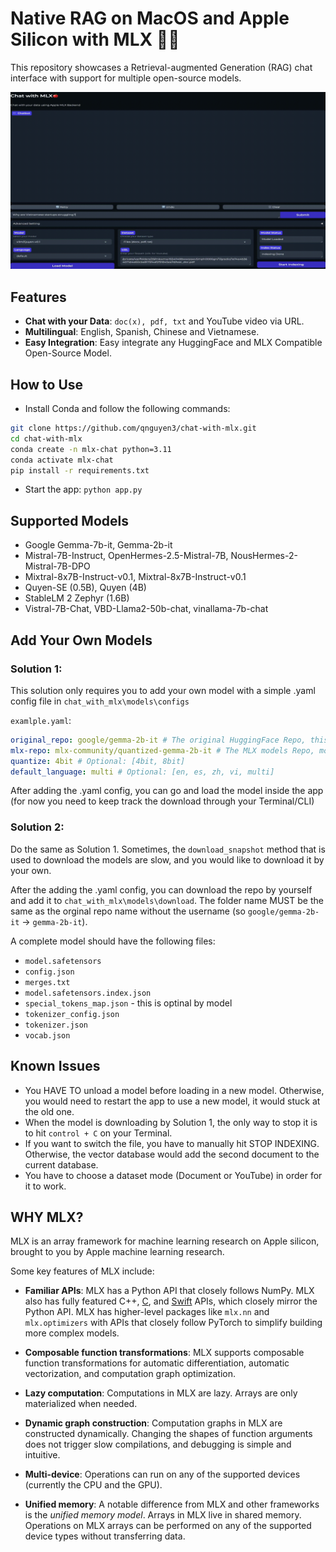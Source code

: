 # Native RAG on MacOS and Apple Silicon with MLX 🧑‍💻

This repository showcases a Retrieval-augmented Generation (RAG) chat interface with support for multiple open-source models.

![chat_with_mlx](assets/chat-w-mlx.gif)

## Features
- **Chat with your Data**: `doc(x), pdf, txt` and YouTube video via URL.
- **Multilingual**: English, Spanish, Chinese and Vietnamese.
- **Easy Integration**: Easy integrate any HuggingFace and MLX Compatible Open-Source Model.

## How to Use
- Install Conda and follow the following commands:

```bash
git clone https://github.com/qnguyen3/chat-with-mlx.git
cd chat-with-mlx
conda create -n mlx-chat python=3.11
conda activate mlx-chat
pip install -r requirements.txt
```
- Start the app: `python app.py`

## Supported Models
- Google Gemma-7b-it, Gemma-2b-it
- Mistral-7B-Instruct, OpenHermes-2.5-Mistral-7B, NousHermes-2-Mistral-7B-DPO
- Mixtral-8x7B-Instruct-v0.1, Mixtral-8x7B-Instruct-v0.1 
- Quyen-SE (0.5B), Quyen (4B)
- StableLM 2 Zephyr (1.6B)
- Vistral-7B-Chat, VBD-Llama2-50b-chat, vinallama-7b-chat


## Add Your Own Models
### Solution 1:
This solution only requires you to add your own model with a simple .yaml config file in `chat_with_mlx\models\configs`

`examlple.yaml`:
```yaml
original_repo: google/gemma-2b-it # The original HuggingFace Repo, this helps with displaying
mlx-repo: mlx-community/quantized-gemma-2b-it # The MLX models Repo, most are available through `mlx-community`
quantize: 4bit # Optional: [4bit, 8bit]
default_language: multi # Optional: [en, es, zh, vi, multi]
```
After adding the .yaml config, you can go and load the model inside the app (for now you need to keep track the download through your Terminal/CLI)

### Solution 2:
Do the same as Solution 1. Sometimes, the `download_snapshot` method that is used to download the models are slow, and you would like to download it by your own.

After the adding the .yaml config, you can download the repo by yourself and add it to `chat_with_mlx\models\download`. The folder name MUST be the same as the orginal repo name without the username (so `google/gemma-2b-it` -> `gemma-2b-it`).

A complete model should have the following files:
- `model.safetensors`
- `config.json`
- `merges.txt`
- `model.safetensors.index.json`
- `special_tokens_map.json` - this is optinal by model
- `tokenizer_config.json`
- `tokenizer.json`
- `vocab.json`

## Known Issues
- You HAVE TO unload a model before loading in a new model. Otherwise, you would need to restart the app to use a new model, it would stuck at the old one.
- When the model is downloading by Solution 1, the only way to stop it is to hit `control + C` on your Terminal.
- If you want to switch the file, you have to manually hit STOP INDEXING. Otherwise, the vector database would add the second document to the current database.
- You have to choose a dataset mode (Document or YouTube) in order for it to work.

## WHY MLX?

MLX is an array framework for machine learning research on Apple silicon,
brought to you by Apple machine learning research.

Some key features of MLX include:

 - **Familiar APIs**: MLX has a Python API that closely follows NumPy.  MLX
   also has fully featured C++, [C](https://github.com/ml-explore/mlx-c), and
   [Swift](https://github.com/ml-explore/mlx-swift/) APIs, which closely mirror
   the Python API.  MLX has higher-level packages like `mlx.nn` and
   `mlx.optimizers` with APIs that closely follow PyTorch to simplify building
   more complex models.

 - **Composable function transformations**: MLX supports composable function
   transformations for automatic differentiation, automatic vectorization,
   and computation graph optimization.

 - **Lazy computation**: Computations in MLX are lazy. Arrays are only
   materialized when needed.

 - **Dynamic graph construction**: Computation graphs in MLX are constructed
   dynamically. Changing the shapes of function arguments does not trigger
   slow compilations, and debugging is simple and intuitive.

 - **Multi-device**: Operations can run on any of the supported devices
   (currently the CPU and the GPU).

 - **Unified memory**: A notable difference from MLX and other frameworks
   is the *unified memory model*. Arrays in MLX live in shared memory.
   Operations on MLX arrays can be performed on any of the supported
   device types without transferring data.

